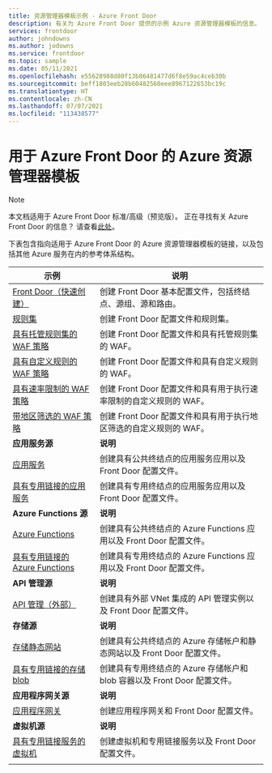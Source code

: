 ```yaml
---
title: 资源管理器模板示例 - Azure Front Door
description: 有关为 Azure Front Door 提供的示例 Azure 资源管理器模板的信息。
services: frontdoor
author: johndowns
ms.author: jodowns
ms.service: frontdoor
ms.topic: sample
ms.date: 05/11/2021
ms.openlocfilehash: e55628988d80f13b86481477d6f8e59ac4ceb30b
ms.sourcegitcommit: beff1803eeb28b60482560eee8967122653bc19c
ms.translationtype: HT
ms.contentlocale: zh-CN
ms.lasthandoff: 07/07/2021
ms.locfileid: "113438577"
---
```

# <a name="azure-resource-manager-templates-for-azure-front-door"></a>用于 Azure Front Door 的 Azure 资源管理器模板

> [!Note]
> 本文档适用于 Azure Front Door 标准/高级（预览版）。 正在寻找有关 Azure Front Door 的信息？ 请查看[此处](../front-door-overview.md)。

下表包含指向适用于 Azure Front Door 的 Azure 资源管理器模板的链接，以及包括其他 Azure 服务在内的参考体系结构。

| 示例 | 说明 |
|-|-|
| [Front Door（快速创建）](https://github.com/Azure/azure-quickstart-templates/tree/master/quickstarts/microsoft.network/front-door-standard-premium/) | 创建 Front Door 基本配置文件，包括终结点、源组、源和路由。  |
| [规则集](https://github.com/Azure/azure-quickstart-templates/tree/master/quickstarts/microsoft.network/front-door-standard-premium-rule-set/) | 创建 Front Door 配置文件和规则集。  |
| [具有托管规则集的 WAF 策略](https://github.com/Azure/azure-quickstart-templates/tree/master/quickstarts/microsoft.network/front-door-premium-waf-managed/) | 创建 Front Door 配置文件和具有托管规则集的 WAF。  |
| [具有自定义规则的 WAF 策略](https://github.com/Azure/azure-quickstart-templates/tree/master/quickstarts/microsoft.network/front-door-standard-premium-waf-custom/) | 创建 Front Door 配置文件和具有自定义规则的 WAF。  |
| [具有速率限制的 WAF 策略](https://github.com/Azure/azure-quickstart-templates/tree/master/quickstarts/microsoft.network/front-door-standard-premium-rate-limit/) | 创建 Front Door 配置文件和具有用于执行速率限制的自定义规则的 WAF。  |
| [带地区筛选的 WAF 策略](https://github.com/Azure/azure-quickstart-templates/tree/master/quickstarts/microsoft.network/front-door-standard-premium-geo-filtering/) | 创建 Front Door 配置文件和具有用于执行地区筛选的自定义规则的 WAF。  |
|**应用服务源**| **说明** |
| [应用服务](https://github.com/Azure/azure-quickstart-templates/tree/master/quickstarts/microsoft.network/front-door-standard-premium-app-service-public) | 创建具有公共终结点的应用服务应用以及 Front Door 配置文件。  |
| [具有专用链接的应用服务](https://github.com/Azure/azure-quickstart-templates/tree/master/quickstarts/microsoft.network/front-door-premium-app-service-private-link) | 创建具有专用终结点的应用服务应用以及 Front Door 配置文件。  |
|**Azure Functions 源**| **说明** |
| [Azure Functions](https://github.com/Azure/azure-quickstart-templates/tree/master/quickstarts/microsoft.network/front-door-standard-premium-function-public/) | 创建具有公共终结点的 Azure Functions 应用以及 Front Door 配置文件。  |
| [具有专用链接的 Azure Functions](https://github.com/Azure/azure-quickstart-templates/tree/master/quickstarts/microsoft.network/front-door-premium-function-private-link) | 创建具有专用终结点的 Azure Functions 应用以及 Front Door 配置文件。  |
|**API 管理源**| **说明** |
| [API 管理（外部）](https://github.com/Azure/azure-quickstart-templates/tree/master/quickstarts/microsoft.network/front-door-standard-premium-api-management-external) | 创建具有外部 VNet 集成的 API 管理实例以及 Front Door 配置文件。  |
|**存储源**| **说明** |
| [存储静态网站](https://github.com/Azure/azure-quickstart-templates/tree/master/quickstarts/microsoft.network/front-door-standard-premium-storage-static-website) | 创建具有公共终结点的 Azure 存储帐户和静态网站以及 Front Door 配置文件。  |
| [具有专用链接的存储 blob](https://github.com/Azure/azure-quickstart-templates/tree/master/quickstarts/microsoft.network/front-door-premium-storage-blobs-private-link) | 创建具有专用终结点的 Azure 存储帐户和 blob 容器以及 Front Door 配置文件。  |
|**应用程序网关源**| **说明** |
| [应用程序网关](https://github.com/Azure/azure-quickstart-templates/tree/master/quickstarts/microsoft.network/front-door-standard-premium-application-gateway-public) | 创建应用程序网关和 Front Door 配置文件。 |
|**虚拟机源**| **说明** |
| [具有专用链接服务的虚拟机](https://github.com/Azure/azure-quickstart-templates/tree/master/quickstarts/microsoft.network/front-door-premium-vm-private-link) | 创建虚拟机和专用链接服务以及 Front Door 配置文件。 |
| | |
